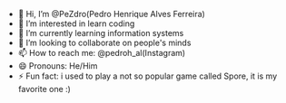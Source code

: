- 👋 Hi, I’m @PeZdro(Pedro Henrique Alves Ferreira)
- 👀 I’m interested in learn coding
- 🌱 I’m currently learning information systems
- 💞️ I’m looking to collaborate on people's minds
- 📫 How to reach me: @pedroh_al(Instagram)
- 😄 Pronouns: He/Him
- ⚡ Fun fact: i used to play a not so popular game called Spore, it is my favorite one :)

<!---
PeZdr/PeZdr is a ✨ special ✨ repository because its `README.md` (this file) appears on your GitHub profile.
You can click the Preview link to take a look at your changes.
--->
